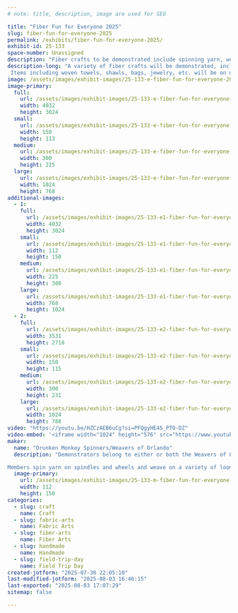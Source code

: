 ```yaml
---
# note: title, description, image are used for SEO

title: "Fiber Fun for Everyone 2025"
slug: fiber-fun-for-everyone-2025
permalink: /exhibits/fiber-fun-for-everyone-2025/
exhibit-id: 25-133
space-number: Unassigned
description: "Fiber crafts to be demonstrated include spinning yarn, weaving, kumihimo and more."
description-long: "A variety of fiber crafts will be demonstrated, including spinning yarn on spindles and wheels, weaving on a variety of looms, kumihimo, knitting, crochet, and more. 
 Items including woven towels, shawls, bags, jewelry, etc. will be on display to show what can be made.  We will have a free kumihimo-style make-and-take activity."
image: /assets/images/exhibit-images/25-133-e-fiber-fun-for-everyone-2025-sound-quilt-front-300x225.jpeg
image-primary: 
  full:
    url: /assets/images/exhibit-images/25-133-e-fiber-fun-for-everyone-2025-sound-quilt-front-full.jpeg
    width: 4032
    height: 3024
  small:
    url: /assets/images/exhibit-images/25-133-e-fiber-fun-for-everyone-2025-sound-quilt-front-150x113.jpeg
    width: 150
    height: 113
  medium:
    url: /assets/images/exhibit-images/25-133-e-fiber-fun-for-everyone-2025-sound-quilt-front-300x225.jpeg
    width: 300
    height: 225
  large:
    url: /assets/images/exhibit-images/25-133-e-fiber-fun-for-everyone-2025-sound-quilt-front-1024x768.jpeg
    width: 1024
    height: 768
additional-images: 
  - 1:
    full:
      url: /assets/images/exhibit-images/25-133-e1-fiber-fun-for-everyone-2025-kumihimo-with-braid-started-full.jpeg
      width: 4032
      height: 3024
    small:
      url: /assets/images/exhibit-images/25-133-e1-fiber-fun-for-everyone-2025-kumihimo-with-braid-started-112x150.jpeg
      width: 112
      height: 150
    medium:
      url: /assets/images/exhibit-images/25-133-e1-fiber-fun-for-everyone-2025-kumihimo-with-braid-started-225x300.jpeg
      width: 225
      height: 300
    large:
      url: /assets/images/exhibit-images/25-133-e1-fiber-fun-for-everyone-2025-kumihimo-with-braid-started-768x1024.jpeg
      width: 768
      height: 1024
  - 2:
    full:
      url: /assets/images/exhibit-images/25-133-e2-fiber-fun-for-everyone-2025-stinky-models-rh-woven-scarf-cropped-6229-full.jpg
      width: 3531
      height: 2718
    small:
      url: /assets/images/exhibit-images/25-133-e2-fiber-fun-for-everyone-2025-stinky-models-rh-woven-scarf-cropped-6229-150x115.jpg
      width: 150
      height: 115
    medium:
      url: /assets/images/exhibit-images/25-133-e2-fiber-fun-for-everyone-2025-stinky-models-rh-woven-scarf-cropped-6229-300x231.jpg
      width: 300
      height: 231
    large:
      url: /assets/images/exhibit-images/25-133-e2-fiber-fun-for-everyone-2025-stinky-models-rh-woven-scarf-cropped-6229-1024x788.jpg
      width: 1024
      height: 788
video: "https://youtu.be/HZCzAEB6uCg?si=PFQgyHE45_PTO-DZ"
video-embed: '<iframe width="1024" height="576" src="https://www.youtube.com/embed/HZCzAEB6uCg?feature=oembed" frameborder="0" allow="accelerometer; autoplay; clipboard-write; encrypted-media; gyroscope; picture-in-picture; web-share" referrerpolicy="strict-origin-when-cross-origin" allowfullscreen title="Sparky cpx demo"></iframe>'
maker: 
  name: "Drunken Monkey Spinners/Weavers of Orlando"
  description: "Demonstrators belong to either or both the Weavers of Orlando or the Drunken Monkey Spinning group.  WoO celebrated its 75th anniversary several years ago, and has regular meetings, classes for a variety of fiber crafts, and demonstrates at several events a year.  The Drunken Monkey Spinners meet monthly.

Members spin yarn on spindles and wheels and weave on a variety of looms.  They produce many items such as woven towels, shawls, bags, socks, etc.  They do other fiber arts such as knit, crochet, kumihimo, macrame, beading, basketry, etc."
  image-primary:
    url: /assets/images/exhibit-images/25-133-m-fiber-fun-for-everyone-2025-dolls-weave-and-do-kumihimo-112x150.jpeg
    width: 112
    height: 150
categories: 
  - slug: craft
    name: Craft
  - slug: fabric-arts
    name: Fabric Arts
  - slug: fiber-arts
    name: Fiber Arts
  - slug: handmade
    name: Handmade
  - slug: field-trip-day
    name: Field Trip Day
created-jotform: "2025-07-30 22:05:10"
last-modified-jotform: "2025-08-03 16:46:15"
last-exported: "2025-08-03 17:07:29"
sitemap: false

---
```

